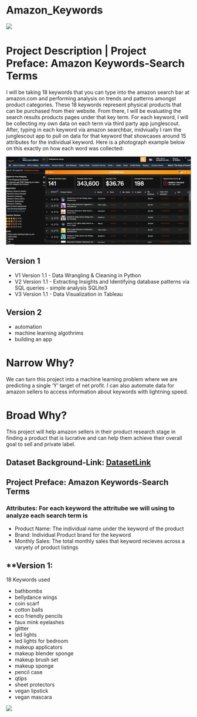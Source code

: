#                   Amazon_Keywords 

![](https://github.com/Alexandria-Ransom/Amazon_Keywords/blob/main/amazonman.gif)



# Project Description | Project Preface: Amazon Keywords-Search Terms

I will be taking 18 keywords that you can type into the amazon search bar at amazon.com and performing analysis on trends and patterns amongst product categories. These 18 keywords represent physical products that can be purchased from their website. From there, I will be evaluating the search results products pages under that key term. For each keyword, I will be collecting  my own data on each term via third party app junglescout. After, typing in each keyword via amazon searchbar, inidviually I ram the junglescout app to pull on data for that keyword that showcases around 15 attributes for the individual keyword. Here is a photograph example below on this exactly on how each word was collected:

![junglescout](gifs\junglescout.png)






## Version 1
- V1 Version 1.1 - Data Wrangling & Cleaning in Python
- V2 Version 1.1 - Extracting Insights and Identifying database patterns via SQL queries - simple analysis SQLite3
- V3 Version 1.1 - Data Visualization in Tableau 

## Version 2 
- automation 
- machine learning algothrims 
- building an app

# Narrow Why?
We can turn this project into a machine learning problem where we are predicting a single ‘Y’ target of net profit. I can also automate data for amazon sellers to access information about keywords with lightning speed.
# Broad Why? 
This project will help amazon sellers in their product research stage in finding a product that is lucrative and can help them achieve their overall goal to sell and private label.



## Dataset Background-Link: [DatasetLink](https://github.com/Alexandria-Ransom/Amazon_Keywords/blob/Version1.1/ecom_search_keywords.csv)




## Project Preface: Amazon Keywords-Search Terms

### Attributes: For each keyword the attritube we will using to analyze each search term is 
* Product Name: The individual name under the keyword of the product 
* Brand: Individual Product brand for the keyword
* Monthly Sales: The total monthly sales that keyword recieves across a varyety of product listings 

## **Version 1:

18 Keywords used 
* bathbombs 
* bellydance wings 
* coin scarf
* cotton balls 
* eco friendly pencils
* faux mink eyelashes
* glitter
* led lights
* led lights for bedroom
* makeup applicators 
* makeup blender sponge 
* makeup brush set 
* makeup sponge 
* pencil case 
* qtips 
* sheet protectors 
* vegan lipstick 
* vegan mascara

![](https://github.com/Alexandria-Ransom/Amazon_Keywords/blob/main/giphy.gif)
